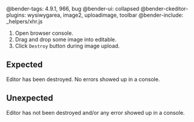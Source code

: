 @bender-tags: 4.9.1, 966, bug
@bender-ui: collapsed
@bender-ckeditor-plugins: wysiwygarea, image2, uploadimage, toolbar
@bender-include: _helpers/xhr.js

1. Open browser console.
2. Drag and drop some image into editable.
3. Click `Destroy` button during image upload.

## Expected

Editor has been destroyed. No errors showed up in a console.

## Unexpected

Editor has not been destroyed and/or any error showed up in a console.
